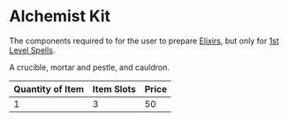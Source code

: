 # Alchemist Kit

The components required to for the user to prepare [Elixirs](../../../Magic/Spellcasting/Spellcasting%20Procedures/Alchemy%20Based%20Spellcasting.md), but only for [1st Level Spells](../../../Magic/Spells/Spells%20by%20Level/Level%201/1st%20Level%20Spells.md).

A crucible, mortar and pestle, and cauldron.

| Quantity of Item | Item Slots | Price |
| ---------------- | ---------- | ----- |
| 1                | 3          | 50    |
